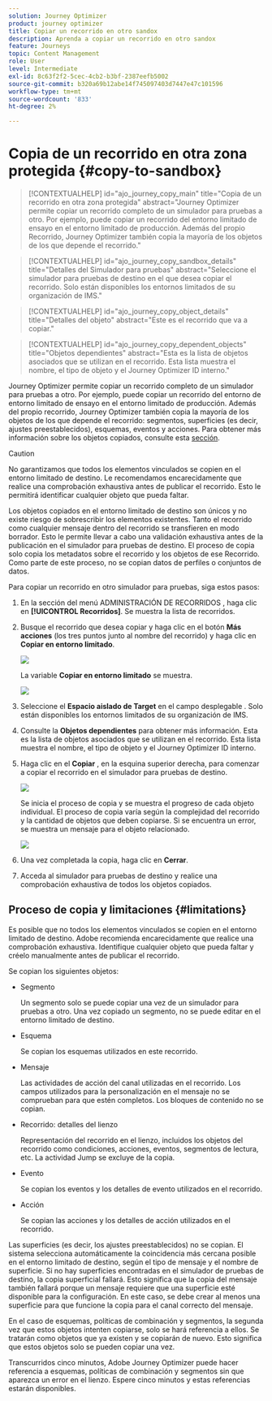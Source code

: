 ```yaml
---
solution: Journey Optimizer
product: journey optimizer
title: Copiar un recorrido en otro sandox
description: Aprenda a copiar un recorrido en otro sandox
feature: Journeys
topic: Content Management
role: User
level: Intermediate
exl-id: 8c63f2f2-5cec-4cb2-b3bf-2387eefb5002
source-git-commit: b320a69b12abe14f745097403d7447e47c101596
workflow-type: tm+mt
source-wordcount: '833'
ht-degree: 2%

---
```


# Copia de un recorrido en otra zona protegida {#copy-to-sandbox}

>[!CONTEXTUALHELP]
>id="ajo_journey_copy_main"
>title="Copia de un recorrido en otra zona protegida"
>abstract="Journey Optimizer permite copiar un recorrido completo de un simulador para pruebas a otro. Por ejemplo, puede copiar un recorrido del entorno limitado de ensayo en el entorno limitado de producción. Además del propio Recorrido, Journey Optimizer también copia la mayoría de los objetos de los que depende el recorrido."

>[!CONTEXTUALHELP]
>id="ajo_journey_copy_sandbox_details"
>title="Detalles del Simulador para pruebas"
>abstract="Seleccione el simulador para pruebas de destino en el que desea copiar el recorrido. Solo están disponibles los entornos limitados de su organización de IMS."

>[!CONTEXTUALHELP]
>id="ajo_journey_copy_object_details"
>title="Detalles del objeto"
>abstract="Este es el recorrido que va a copiar."

>[!CONTEXTUALHELP]
>id="ajo_journey_copy_dependent_objects"
>title="Objetos dependientes"
>abstract="Esta es la lista de objetos asociados que se utilizan en el recorrido. Esta lista muestra el nombre, el tipo de objeto y el Journey Optimizer ID interno."

Journey Optimizer permite copiar un recorrido completo de un simulador para pruebas a otro. Por ejemplo, puede copiar un recorrido del entorno de entorno limitado de ensayo en el entorno limitado de producción. Además del propio recorrido, Journey Optimizer también copia la mayoría de los objetos de los que depende el recorrido: segmentos, superficies (es decir, ajustes preestablecidos), esquemas, eventos y acciones. Para obtener más información sobre los objetos copiados, consulte esta [sección](#limitations).

>[!CAUTION]
>
>No garantizamos que todos los elementos vinculados se copien en el entorno limitado de destino. Le recomendamos encarecidamente que realice una comprobación exhaustiva antes de publicar el recorrido. Esto le permitirá identificar cualquier objeto que pueda faltar.

Los objetos copiados en el entorno limitado de destino son únicos y no existe riesgo de sobrescribir los elementos existentes. Tanto el recorrido como cualquier mensaje dentro del recorrido se transfieren en modo borrador. Esto le permite llevar a cabo una validación exhaustiva antes de la publicación en el simulador para pruebas de destino. El proceso de copia solo copia los metadatos sobre el recorrido y los objetos de ese Recorrido. Como parte de este proceso, no se copian datos de perfiles o conjuntos de datos.

Para copiar un recorrido en otro simulador para pruebas, siga estos pasos:

1. En la sección del menú ADMINISTRACIÓN DE RECORRIDOS , haga clic en **[!UICONTROL Recorridos]**. Se muestra la lista de recorridos.

2. Busque el recorrido que desea copiar y haga clic en el botón **Más acciones** (los tres puntos junto al nombre del recorrido) y haga clic en **Copiar en entorno limitado**.

   ![](assets/copy-sandbox1.png)

   La variable **Copiar en entorno limitado** se muestra.

   ![](assets/copy-sandbox2.png)

3. Seleccione el **Espacio aislado de Target** en el campo desplegable . Solo están disponibles los entornos limitados de su organización de IMS.

4. Consulte la **Objetos dependientes** para obtener más información. Esta es la lista de objetos asociados que se utilizan en el recorrido. Esta lista muestra el nombre, el tipo de objeto y el Journey Optimizer ID interno.

5. Haga clic en el **Copiar** , en la esquina superior derecha, para comenzar a copiar el recorrido en el simulador para pruebas de destino.

   ![](assets/copy-sandbox3.png)

   Se inicia el proceso de copia y se muestra el progreso de cada objeto individual. El proceso de copia varía según la complejidad del recorrido y la cantidad de objetos que deben copiarse. Si se encuentra un error, se muestra un mensaje para el objeto relacionado.

   ![](assets/copy-sandbox4.png)

6. Una vez completada la copia, haga clic en **Cerrar**.

7. Acceda al simulador para pruebas de destino y realice una comprobación exhaustiva de todos los objetos copiados.

## Proceso de copia y limitaciones {#limitations}

Es posible que no todos los elementos vinculados se copien en el entorno limitado de destino. Adobe recomienda encarecidamente que realice una comprobación exhaustiva. Identifique cualquier objeto que pueda faltar y créelo manualmente antes de publicar el recorrido.

Se copian los siguientes objetos:

* Segmento

   Un segmento solo se puede copiar una vez de un simulador para pruebas a otro. Una vez copiado un segmento, no se puede editar en el entorno limitado de destino.

* Esquema

   Se copian los esquemas utilizados en este recorrido.

* Mensaje

   Las actividades de acción del canal utilizadas en el recorrido. Los campos utilizados para la personalización en el mensaje no se comprueban para que estén completos. Los bloques de contenido no se copian.

* Recorrido: detalles del lienzo

   Representación del recorrido en el lienzo, incluidos los objetos del recorrido como condiciones, acciones, eventos, segmentos de lectura, etc. La actividad Jump se excluye de la copia.

* Evento

   Se copian los eventos y los detalles de evento utilizados en el recorrido.

* Acción

   Se copian las acciones y los detalles de acción utilizados en el recorrido.

Las superficies (es decir, los ajustes preestablecidos) no se copian. El sistema selecciona automáticamente la coincidencia más cercana posible en el entorno limitado de destino, según el tipo de mensaje y el nombre de superficie. Si no hay superficies encontradas en el simulador de pruebas de destino, la copia superficial fallará. Esto significa que la copia del mensaje también fallará porque un mensaje requiere que una superficie esté disponible para la configuración. En este caso, se debe crear al menos una superficie para que funcione la copia para el canal correcto del mensaje.

En el caso de esquemas, políticas de combinación y segmentos, la segunda vez que estos objetos intenten copiarse, solo se hará referencia a ellos. Se tratarán como objetos que ya existen y se copiarán de nuevo. Esto significa que estos objetos solo se pueden copiar una vez.

Transcurridos cinco minutos, Adobe Journey Optimizer puede hacer referencia a esquemas, políticas de combinación y segmentos sin que aparezca un error en el lienzo. Espere cinco minutos y estas referencias estarán disponibles.
